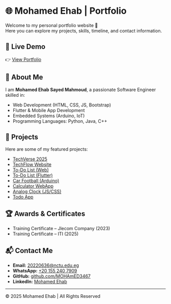 # 🌐 Mohamed Ehab | Portfolio

Welcome to my personal portfolio website 🚀  
Here you can explore my projects, skills, timeline, and contact information.

## 🔗 Live Demo
👉 [View Portfolio](https://mohamed3467.github.io/portfolio/)

## 📖 About Me
I am **Mohamed Ehab Sayed Mahmoud**, a passionate Software Engineer skilled in:
- Web Development (HTML, CSS, JS, Bootstrap)
- Flutter & Mobile App Development
- Embedded Systems (Arduino, IoT)
- Programming Languages: Python, Java, C++

## 📂 Projects
Here are some of my featured projects:
- [TechVerse 2025](https://mohamed3467.github.io/techverse-2025/)  
- [TechFlow Website](https://mohamed3467.github.io/techflow-website/)  
- [To-Do List (Web)](https://github.com/MOHAmED3467/to-do-list)  
- [To-Do List (Flutter)](https://github.com/MOHAmED3467/to-do-list-use-flutter)  
- [Car Football (Arduino)](https://github.com/MOHAmED3467/car-football-use-Arduino)  
- [Calculator WebApp](https://github.com/MOHAmED3467/calculator-WebApp)  
- [Analog Clock (JS/CSS)](https://github.com/MOHAmED3467/analog-clock-js-css)  
- [Todo App](https://github.com/MOHAmED3467/-Todo-App)  

## 🏆 Awards & Certificates
- Training Certificate – Jlecom Company (2023)  
- Training Certificate – ITI (2025)  

## 📬 Contact Me
- **Email:** [20220636@nctu.edu.eg](mailto:20220636@nctu.edu.eg)  
- **WhatsApp:** [+20 155 240 7909](https://wa.me/201552407909)  
- **GitHub:** [github.com/MOHAmED3467](https://github.com/MOHAmED3467)  
- **LinkedIn:** [Mohamed Ehab](https://www.linkedin.com/in/mohamed-ehab-sayed-mahmoud-ict-587322345/)  

---

© 2025 Mohamed Ehab | All Rights Reserved

